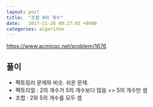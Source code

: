 ```yaml
---
layout: post
title:  "조합 0의 개수"
date:   2017-11-26 00:27:03 +0900
categories: algorithm
---
```


<https://www.acmicpc.net/problem/1676>

## 풀이

- 팩토링러 문제와 비슷. 쉬운 문제.
- 팩토리얼 : 2의 개수가 5의 개수보다 많음 => 5의 개수만 셈 
- 조합 : 2와 5의 개수를 모두 셈



	



